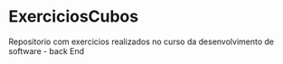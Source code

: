 # ExerciciosCubos

Repositorio com exercicios realizados no curso da desenvolvimento de software - back End

